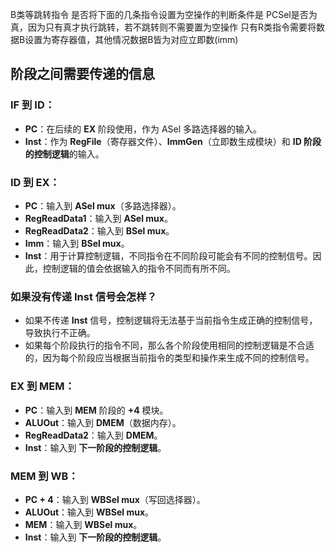 B类等跳转指令 是否将下面的几条指令设置为空操作的判断条件是 PCSel是否为真，因为只有真才执行跳转，若不跳转则不需要置为空操作
只有R类指令需要将数据B设置为寄存器值，其他情况数据B皆为对应立即数(imm)

## 阶段之间需要传递的信息
### IF 到 ID：

- **PC**：在后续的 **EX** 阶段使用，作为 ASel 多路选择器的输入。
- **Inst**：作为 **RegFile**（寄存器文件）、**ImmGen**（立即数生成模块）和 **ID 阶段的控制逻辑**的输入。

### ID 到 EX：

- **PC**：输入到 **ASel mux**（多路选择器）。
- **RegReadData1**：输入到 **ASel mux**。
- **RegReadData2**：输入到 **BSel mux**。
- **Imm**：输入到 **BSel mux**。
- **Inst**：用于计算控制逻辑，不同指令在不同阶段可能会有不同的控制信号。因此，控制逻辑的值会依据输入的指令不同而有所不同。

### 如果没有传递 **Inst** 信号会怎样？

- 如果不传递 **Inst** 信号，控制逻辑将无法基于当前指令生成正确的控制信号，导致执行不正确。
- 如果每个阶段执行的指令不同，那么各个阶段使用相同的控制逻辑是不合适的，因为每个阶段应当根据当前指令的类型和操作来生成不同的控制信号。

### EX 到 MEM：

- **PC**：输入到 **MEM** 阶段的 **+4** 模块。
- **ALUOut**：输入到 **DMEM**（数据内存）。
- **RegReadData2**：输入到 **DMEM**。
- **Inst**：输入到 **下一阶段的控制逻辑**。

### MEM 到 WB：

- **PC + 4**：输入到 **WBSel mux**（写回选择器）。
- **ALUOut**：输入到 **WBSel mux**。
- **MEM**：输入到 **WBSel mux**。
- **Inst**：输入到 **下一阶段的控制逻辑**。